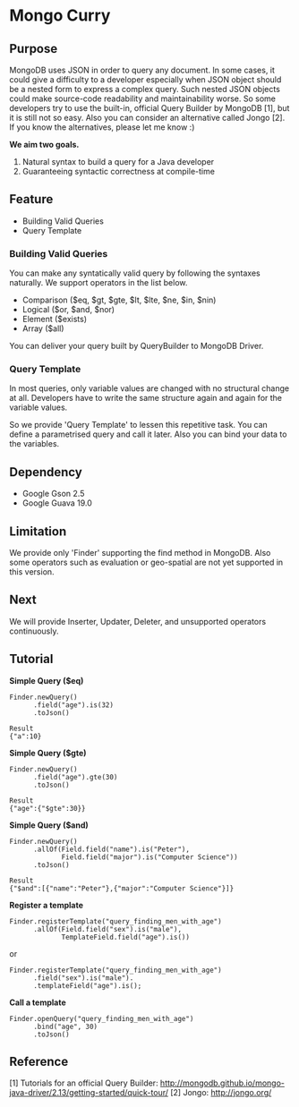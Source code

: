 # Mongo Curry
## Purpose

MongoDB uses JSON in order to query any document.
In some cases, it could give a difficulty to a developer especially when JSON object should be a nested form to express a complex query.
Such nested JSON objects could make source-code readability and maintainability worse.
So some developers try to use the built-in, official Query Builder by MongoDB [1], but it is still not so easy.
Also you can consider an alternative called Jongo [2].
If you know the alternatives, please let me know :)

**We aim two goals.**

1. Natural syntax to build a query for a Java developer
2. Guaranteeing syntactic correctness at compile-time

## Feature

- Building Valid Queries
- Query Template

### Building Valid Queries

You can make any syntatically valid query by following the syntaxes naturally.
We support operators in the list below.

- Comparison ($eq, $gt, $gte, $lt, $lte, $ne, $in, $nin)
- Logical ($or, $and, $nor)
- Element ($exists)
- Array ($all)

You can deliver your query built by QueryBuilder to MongoDB Driver.

### Query Template

In most queries, only variable values are changed with no structural change at all.
Developers have to write the same structure again and again for the variable values.

So we provide 'Query Template' to lessen this repetitive task.
You can define a parametrised query and call it later.
Also you can bind your data to the variables.

## Dependency

- Google Gson 2.5
- Google Guava 19.0

## Limitation

We provide only 'Finder' supporting the find method in MongoDB.
Also some operators such as evaluation or geo-spatial are not yet supported in this version.

## Next

We will provide Inserter, Updater, Deleter, and unsupported operators continuously.

## Tutorial

**Simple Query ($eq)**

```
Finder.newQuery()
      .field("age").is(32)
      .toJson()
```
```
Result 
{"a":10}
```

**Simple Query ($gte)**
```
Finder.newQuery()
      .field("age").gte(30)
      .toJson()
```
```
Result
{"age":{"$gte":30}}
```

**Simple Query ($and)**

```
Finder.newQuery()
      .allOf(Field.field("name").is("Peter"), 
             Field.field("major").is("Computer Science"))
      .toJson()
```
```
Result
{"$and":[{"name":"Peter"},{"major":"Computer Science"}]}
```

**Register a template**
```
Finder.registerTemplate("query_finding_men_with_age")
      .allOf(Field.field("sex").is("male"), 
             TemplateField.field("age").is())
```
or
```
Finder.registerTemplate("query_finding_men_with_age")
      .field("sex").is("male").
      .templateField("age").is();
```

**Call a template**
```
Finder.openQuery("query_finding_men_with_age")
      .bind("age", 30)
      .toJson()
```

## Reference
[1] Tutorials for an official Query Builder: http://mongodb.github.io/mongo-java-driver/2.13/getting-started/quick-tour/
[2] Jongo: http://jongo.org/
